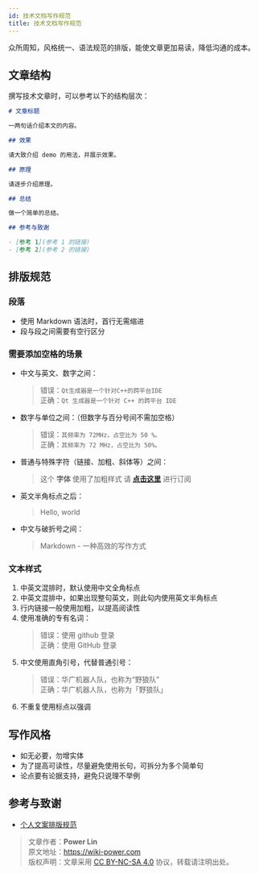 ```yaml
---
id: 技术文档写作规范
title: 技术文档写作规范
---
```


众所周知，风格统一、语法规范的排版，能使文章更加易读，降低沟通的成本。

## 文章结构

撰写技术文章时，可以参考以下的结构层次：

```markdown
# 文章标题

一两句话介绍本文的内容。

## 效果

请大致介绍 demo 的用法，并展示效果。

## 原理

请逐步介绍原理。

## 总结

做一个简单的总结。

## 参考与致谢

- [参考 1](参考 1 的链接)
- [参考 2](参考 2 的链接)
```

## 排版规范

### 段落

- 使用 Markdown 语法时，首行无需缩进
- 段与段之间需要有空行区分

### 需要添加空格的场景

- 中文与英文、数字之间：
  > 错误：`Qt生成器是一个针对C++的跨平台IDE`  
  > 正确：`Qt 生成器是一个针对 C++ 的跨平台 IDE`
- 数字与单位之间：（但数字与百分号间不需加空格）
  > 错误：`其频率为 72MHz，占空比为 50 %。`  
  > 正确：`其频率为 72 MHz，占空比为 50%。`
- 普通与特殊字符（链接、加粗、斜体等）之间：
  > 这个 **字体** 使用了加粗样式
  > 请 **[点击这里](https://wiki.wildwolf.pw/)** 进行订阅
- 英文半角标点之后：
  > Hello, world
- 中文与破折号之间：
  > Markdown - 一种高效的写作方式

### 文本样式

1. 中英文混排时，默认使用中文全角标点
2. 中英文混排中，如果出现整句英文，则此句内使用英文半角标点
3. 行内链接一般使用加粗，以提高阅读性
4. 使用准确的专有名词：
   > 错误：使用 github 登录  
   > 正确：使用 GitHub 登录
5. 中文使用直角引号，代替普通引号：
   > 错误：华广机器人队，也称为“野狼队”  
   > 正确：华广机器人队，也称为「野狼队」
6. 不重复使用标点以强调

## 写作风格

- 如无必要，勿增实体
- 为了提高可读性，尽量避免使用长句，可拆分为多个简单句
- 论点要有论据支持，避免只说理不举例

## 参考与致谢

- [个人文案排版规范](https://wiki-power.com/%E4%B8%AA%E4%BA%BA%E6%96%87%E6%A1%88%E6%8E%92%E7%89%88%E8%A7%84%E8%8C%83)

> 文章作者：**Power Lin**  
> 原文地址：<https://wiki-power.com>  
> 版权声明：文章采用 [CC BY-NC-SA 4.0](https://creativecommons.org/licenses/by/4.0/deed.zh) 协议，转载请注明出处。
